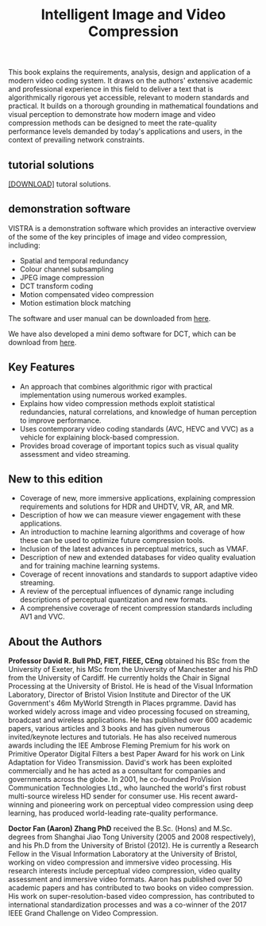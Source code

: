 ﻿---
layout: page
title: Intelligent Image and Video Compression
description: Communicating Pictures, 2nd Edition
nav: true
permalink: /IVC-book/
profile:
  align: right
  image: book_cover_new.svg
  image_circular: false # crops the image to make it circular
---

This book explains the requirements, analysis, design and application of a modern video coding system. It draws on the authors' extensive academic and professional experience in this field to deliver a text that is algorithmically rigorous yet accessible, relevant to modern standards and practical. It builds on a thorough grounding in mathematical foundations and visual perception to demonstrate how modern image and video compression methods can be designed to meet the rate-quality performance levels demanded by today's applications and users, in the context of prevailing network constraints.


## tutorial solutions

[[DOWNLOAD]](/assets/pdf/CP2e_tutorial_solutions_v2.pdf) tutoral solutions.


## demonstration software 

VISTRA is a demonstration software which provides an interactive overview of the some of the key principles of image and video compression, including:

- Spatial and temporal redundancy
- Colour channel subsampling
- JPEG image compression
- DCT transform coding
- Motion compensated video compression
- Motion estimation block matching

The software and user manual can be downloaded from [here](/assets/zips/VISTRA-IVC.zip).

We have also developed a mini demo software for DCT, which can be download from [here](/assets/zips/DCT_demo.zip).

## Key Features

- An approach that combines algorithmic rigor with practical implementation using numerous worked examples.
- Explains how video compression methods exploit statistical redundancies, natural correlations, and knowledge of human perception to improve performance.
- Uses contemporary video coding standards (AVC, HEVC and VVC) as a vehicle for explaining block-based compression.
- Provides broad coverage of important topics such as visual quality assessment and video streaming.

## New to this edition
- Coverage of new, more immersive applications, explaining compression requirements and solutions for HDR and UHDTV, VR, AR, and MR.
- Description of how we can measure viewer engagement with these applications.
- An introduction to machine learning algorithms and coverage of how these can be used to optimize future compression tools.
- Inclusion of the latest advances in perceptual metrics, such as VMAF.
- Description of new and extended databases for video quality evaluation and for training machine learning systems.
- Coverage of recent innovations and standards to support adaptive video streaming.
- A review of the perceptual influences of dynamic range including descriptions of perceptual quantization and new formats.
- A comprehensive coverage of recent compression standards including AV1 and VVC.

## About the Authors
**Professor David R. Bull PhD, FIET, FIEEE, CEng** obtained his BSc from the University of Exeter, his MSc from the University of Manchester and his PhD from the University of Cardiff. He currently holds the Chair in Signal Processing at the University of Bristol. He is head of the Visual Information Laboratory, Director of Bristol Vision Institute and Director of the UK Government's 46m MyWorld Strength in Places prgramme. David has worked widely across image and video processing focused on streaming, broadcast and wireless applications. He has published over 600 academic papers, various articles and 3 books and has given numerous invited/keynote lectures and tutorials. He has also received numerous awards including the IEE Ambrose Fleming Premium for his work on Primitive Operator Digital Filters a best Paper Award for his work on Link Adaptation for Video Transmission. David's work has been exploited commercially and he has acted as a consultant for companies and governments across the globe. In 2001, he co-founded ProVision Communication Technologies Ltd., who launched the world's first robust multi-source wireless HD sender for consumer use. His recent award-winning and pioneering work on perceptual video compression using deep learning, has produced world-leading rate-quality performance.

**Doctor Fan (Aaron) Zhang PhD** received the B.Sc. (Hons) and M.Sc. degrees from Shanghai Jiao Tong University (2005 and 2008 respectively), and his Ph.D from the University of Bristol (2012). He is currently a Research Fellow in the Visual Information Laboratory at the University of Bristol, working on video compression and immersive video processing. His research interests include perceptual video compression, video quality assessment and immersive video formats. Aaron has published over 50 academic papers and has contributed to two books on video compression. His work on super-resolution-based video compression, has contributed to international standardization processes and was a co-winner of the 2017 IEEE Grand Challenge on Video Compression.